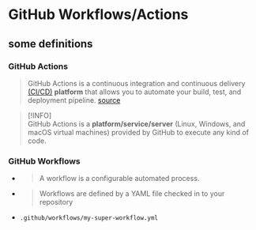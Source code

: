 # GitHub Workflows/Actions

## some definitions

### GitHub Actions
> GitHub Actions is a continuous integration and continuous delivery [(CI/CD)](https://en.wikipedia.org/wiki/CI/CD) **platform** that allows you to automate your build, test, and deployment pipeline. [source](https://docs.github.com/en/actions/about-github-actions/understanding-github-actions#overview)

> [!INFO]  
> GitHub Actions is a **platform/service/server** (Linux, Windows, and macOS virtual machines) provided by GitHub to execute any kind of code.

### GitHub Workflows

* > A workflow is a configurable automated process. 
* > Workflows are defined by a YAML file checked in to your repository 
* `.github/workflows/my-super-workflow.yml`

